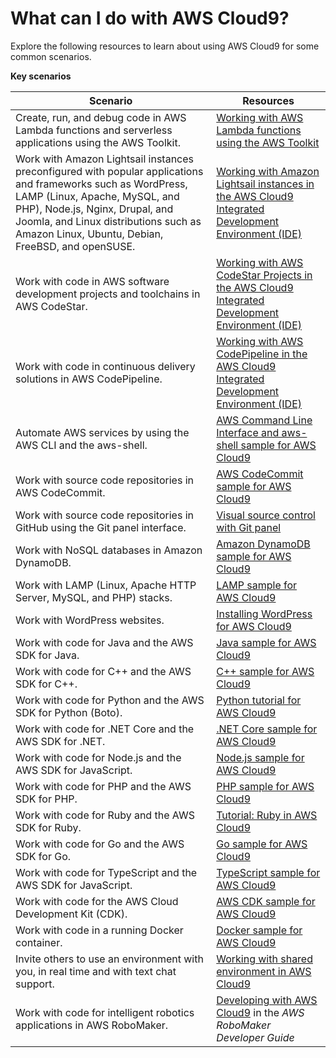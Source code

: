 # What can I do with AWS Cloud9?<a name="what-can-i-do"></a>

Explore the following resources to learn about using AWS Cloud9 for some common scenarios\.


**Key scenarios**  

|  **Scenario**  |  **Resources**  | 
| --- | --- | 
|  Create, run, and debug code in AWS Lambda functions and serverless applications using the AWS Toolkit\.  |   [Working with AWS Lambda functions using the AWS Toolkit](lambda-toolkit.md)   | 
|  Work with Amazon Lightsail instances preconfigured with popular applications and frameworks such as WordPress, LAMP \(Linux, Apache, MySQL, and PHP\), Node\.js, Nginx, Drupal, and Joomla, and Linux distributions such as Amazon Linux, Ubuntu, Debian, FreeBSD, and openSUSE\.  |   [Working with Amazon Lightsail instances in the AWS Cloud9 Integrated Development Environment \(IDE\)](lightsail-instances.md)   | 
|  Work with code in AWS software development projects and toolchains in AWS CodeStar\.  |   [Working with AWS CodeStar Projects in the AWS Cloud9 Integrated Development Environment \(IDE\)](codestar-projects.md)   | 
|  Work with code in continuous delivery solutions in AWS CodePipeline\.  |   [Working with AWS CodePipeline in the AWS Cloud9 Integrated Development Environment \(IDE\)](codepipeline-repos.md)   | 
|  Automate AWS services by using the AWS CLI and the aws\-shell\.  |   [AWS Command Line Interface and aws\-shell sample for AWS Cloud9](sample-aws-cli.md)   | 
|  Work with source code repositories in AWS CodeCommit\.  |   [AWS CodeCommit sample for AWS Cloud9](sample-codecommit.md)   | 
|  Work with source code repositories in GitHub using the Git panel interface\.  |   [Visual source control with Git panel](source-control-gitpanel.md)   | 
|  Work with NoSQL databases in Amazon DynamoDB\.  |   [Amazon DynamoDB sample for AWS Cloud9](sample-dynamodb.md)   | 
|  Work with LAMP \(Linux, Apache HTTP Server, MySQL, and PHP\) stacks\.  |   [LAMP sample for AWS Cloud9](sample-lamp.md)   | 
|  Work with WordPress websites\.  |   [Installing WordPress for AWS Cloud9](sample-wordpress.md)   | 
|  Work with code for Java and the AWS SDK for Java\.  |   [Java sample for AWS Cloud9](sample-java.md)   | 
|  Work with code for C\+\+ and the AWS SDK for C\+\+\.  |   [C\+\+ sample for AWS Cloud9](sample-cplusplus.md)   | 
|  Work with code for Python and the AWS SDK for Python \(Boto\)\.  |   [Python tutorial for AWS Cloud9](sample-python.md)   | 
|  Work with code for \.NET Core and the AWS SDK for \.NET\.  |   [\.NET Core sample for AWS Cloud9](sample-dotnetcore.md)   | 
|  Work with code for Node\.js and the AWS SDK for JavaScript\.  |   [Node\.js sample for AWS Cloud9](sample-nodejs.md)   | 
|  Work with code for PHP and the AWS SDK for PHP\.  |   [PHP sample for AWS Cloud9](sample-php.md)   | 
|  Work with code for Ruby and the AWS SDK for Ruby\.  |   [Tutorial: Ruby in AWS Cloud9](tutorial-ruby.md)   | 
|  Work with code for Go and the AWS SDK for Go\.  |   [Go sample for AWS Cloud9](sample-go.md)   | 
|  Work with code for TypeScript and the AWS SDK for JavaScript\.  |   [TypeScript sample for AWS Cloud9](sample-typescript.md)   | 
|  Work with code for the AWS Cloud Development Kit \(CDK\)\.  |   [AWS CDK sample for AWS Cloud9](sample-cdk.md)   | 
|  Work with code in a running Docker container\.  |   [Docker sample for AWS Cloud9](sample-docker.md)   | 
|  Invite others to use an environment with you, in real time and with text chat support\.  |   [Working with shared environment in AWS Cloud9](share-environment.md)   | 
|  Work with code for intelligent robotics applications in AWS RoboMaker\.  |   [Developing with AWS Cloud9](https://docs.aws.amazon.com/robomaker/latest/dg/cloud9.html) in the *AWS RoboMaker Developer Guide*   | 